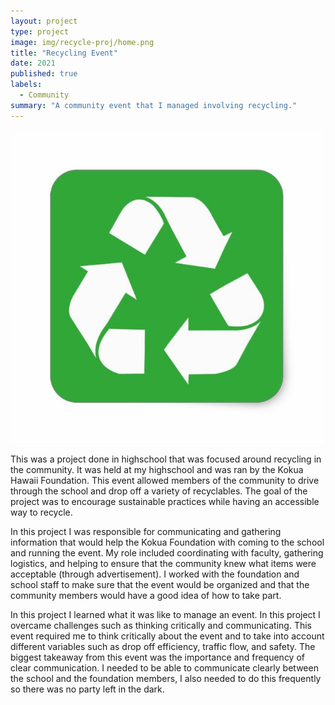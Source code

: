 ```yaml
---
layout: project
type: project
image: img/recycle-proj/home.png
title: "Recycling Event"
date: 2021
published: true
labels:
  - Community
summary: "A community event that I managed involving recycling."
---
```


<img class="img-fluid" src="../img/recycle-proj/home.png">

This was a project done in highschool that was focused around recycling in the community. It was held at my highschool and was ran by the Kokua Hawaii Foundation. This event allowed members of the community to drive through the school and drop off a variety of recyclables. The goal of the project was to encourage sustainable practices while having an accessible way to recycle. 

In this project I was responsible for communicating and gathering information that would help the Kokua Foundation with coming to the school and running the event. My role included coordinating with faculty, gathering logistics, and helping to ensure that the community knew what items were acceptable (through advertisement). I worked with the foundation and school staff to make sure that the event would be organized and that the community members would have a good idea of how to take part.

In this project I learned what it was like to manage an event. In this project I overcame challenges such as thinking critically and communicating. This event required me to think critically about the event and to take into account different variables such as drop off efficiency, traffic flow, and safety. The biggest takeaway from this event was the importance and frequency of clear communication. I needed to be able to communicate clearly between the school and the foundation members, I also needed to do this frequently so there was no party left in the dark. 
